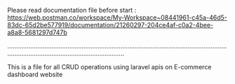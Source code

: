 Please read documentation file before start :
https://web.postman.co/workspace/My-Workspace~08441961-c45a-46d5-83dc-65d2be577919/documentation/21260297-204ce4af-c0a2-4bee-a8a8-5681297d747b

..............................................................................................................................................................................................


This is a file for all CRUD operations using laravel apis on E-commerce dashboard website
